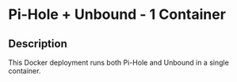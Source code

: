 # Pi-Hole + Unbound - 1 Container

## Description

This Docker deployment runs both Pi-Hole and Unbound in a single container.
